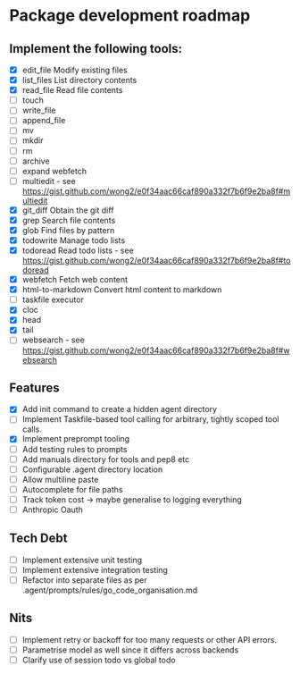 # Package development roadmap

## Implement the following tools: 
- [x] edit_file	Modify existing files
- [x] list_files	List directory contents
- [x] read_file	Read file contents
- [ ] touch
- [ ] write_file
- [ ] append_file
- [ ] mv
- [ ] mkdir
- [ ] rm
- [ ] archive
- [ ] expand webfetch
- [ ] multiedit - see https://gist.github.com/wong2/e0f34aac66caf890a332f7b6f9e2ba8f#multiedit
- [x] git_diff Obtain the git diff
- [x] grep	Search file contents
- [x] glob	Find files by pattern
- [x] todowrite	Manage todo lists
- [x] todoread	Read todo lists -  see https://gist.github.com/wong2/e0f34aac66caf890a332f7b6f9e2ba8f#todoread
- [x] webfetch	Fetch web content
- [x] html-to-markdown Convert html content to markdown
- [ ] taskfile executor
- [x] cloc
- [x] head
- [x] tail
- [ ] websearch - see https://gist.github.com/wong2/e0f34aac66caf890a332f7b6f9e2ba8f#websearch

## Features

- [x] Add init command to create a hidden agent directory
- [ ] Implement Taskfile-based tool calling for arbitrary, tightly scoped tool calls.
- [x] Implement preprompt tooling
- [ ] Add testing rules to prompts
- [ ] Add manuals directory for tools and pep8 etc
- [ ] Configurable .agent directory location
- [ ] Allow multiline paste
- [ ] Autocomplete for file paths
- [ ] Track token cost -> maybe generalise to logging everything
- [ ] Anthropic Oauth

## Tech Debt

- [ ] Implement extensive unit testing
- [ ] Implement extensive integration testing
- [ ] Refactor into separate files as per .agent/prompts/rules/go_code_organisation.md

## Nits

- [ ] Implement retry or backoff for too many requests or other API errors. 
- [ ] Parametrise model as well since it differs across backends
- [ ] Clarify use of session todo vs global todo